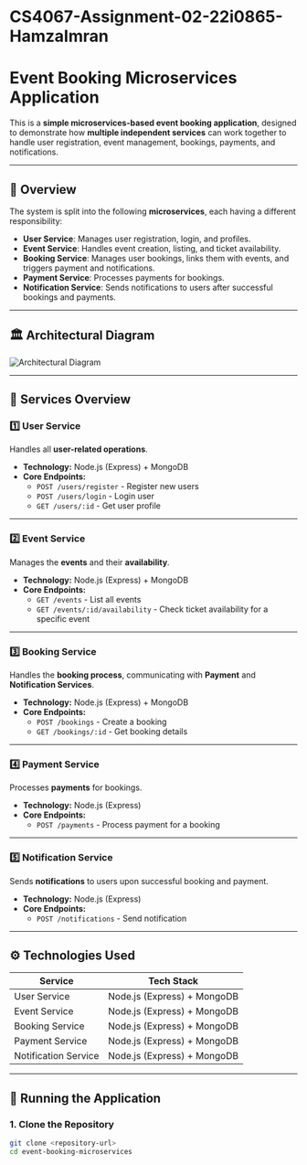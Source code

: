 # CS4067-Assignment-02-22i0865-HamzaImran

# Event Booking Microservices Application

This is a **simple microservices-based event booking application**, designed to demonstrate how **multiple independent services** can work together to handle user registration, event management, bookings, payments, and notifications.

---

## 📖 Overview

The system is split into the following **microservices**, each having a different responsibility:

- **User Service**: Manages user registration, login, and profiles.
- **Event Service**: Handles event creation, listing, and ticket availability.
- **Booking Service**: Manages user bookings, links them with events, and triggers payment and notifications.
- **Payment Service**: Processes payments for bookings.
- **Notification Service**: Sends notifications to users after successful bookings and payments.

---

## 🏛️ Architectural Diagram

![Architectural Diagram](image.png)

---

## 🔗 Services Overview

### 1️⃣ User Service

Handles all **user-related operations**.

- **Technology:** Node.js (Express) + MongoDB
- **Core Endpoints:**
  - `POST /users/register` - Register new users
  - `POST /users/login` - Login user
  - `GET /users/:id` - Get user profile

---

### 2️⃣ Event Service

Manages the **events** and their **availability**.

- **Technology:** Node.js (Express) + MongoDB
- **Core Endpoints:**
  - `GET /events` - List all events
  - `GET /events/:id/availability` - Check ticket availability for a specific event

---

### 3️⃣ Booking Service

Handles the **booking process**, communicating with **Payment** and **Notification Services**.

- **Technology:** Node.js (Express) + MongoDB
- **Core Endpoints:**
  - `POST /bookings` - Create a booking
  - `GET /bookings/:id` - Get booking details

---

### 4️⃣ Payment Service

Processes **payments** for bookings.

- **Technology:** Node.js (Express)
- **Core Endpoints:**
  - `POST /payments` - Process payment for a booking

---

### 5️⃣ Notification Service

Sends **notifications** to users upon successful booking and payment.

- **Technology:** Node.js (Express)
- **Core Endpoints:**
  - `POST /notifications` - Send notification

---

## ⚙️ Technologies Used

| Service              | Tech Stack                  |
| -------------------- | --------------------------- |
| User Service         | Node.js (Express) + MongoDB |
| Event Service        | Node.js (Express) + MongoDB |
| Booking Service      | Node.js (Express) + MongoDB |
| Payment Service      | Node.js (Express) + MongoDB |
| Notification Service | Node.js (Express) + MongoDB |

---

## 🚀 Running the Application

### 1. Clone the Repository

```bash
git clone <repository-url>
cd event-booking-microservices
```
